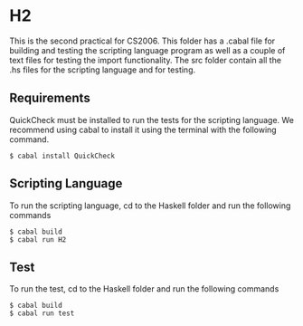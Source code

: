 # H2
This is the second practical for CS2006. This folder has a .cabal file for building
and testing the scripting language program as well as a couple of text files for testing the import functionality.
The src folder contain all the .hs files for the scripting language and for testing.

## Requirements
QuickCheck must be installed to run the tests for the scripting language. We recommend using cabal to install it using the terminal
with the following command.

    $ cabal install QuickCheck
    
## Scripting Language
To run the scripting language, cd to the Haskell folder and run the following commands
    
    $ cabal build
    $ cabal run H2

## Test
To run the test, cd to the Haskell folder and run the following commands
    
    $ cabal build
    $ cabal run test

